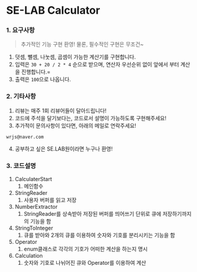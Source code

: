 # SE-LAB Calculator

### 1. 요구사항
> 추가적인 기능 구현 환영! 물론, 필수적인 구현은 무조건~
1. 덧셈, 뺄셈, 나눗셈, 곱셈이 가능한 계산기를 구현합니다.
2. 입력은 `30 + 20 / 2 * 4` 순으로 받으며, 연산자 우선순위 없이 앞에서 부터 계산을 진행합니다.=
3. 출력은 `100`으로 나옵니다.

### 2. 기타사항
1. 리뷰는 매주 1회 리뷰어들이 달아드립니다!
2. 코드에 주석을 달기보다는, 코드로서 설명이 가능하도록 구현해주세요!
3. 추가적이 문의사항이 있다면, 아래의 메일로 연락주세요!
```
wrjs@naver.com
```
4. 공부하고 싶은 SE.LAB원이라면 누구나 환영!
### 3. 코드설명
1. CalculaterStart 
   1. 메인함수
2. StringReader
   1. 사용자 버퍼를 읽고 저장
3. NumberExtractor
   1. StringReader를 상속받아 저장된 버퍼를 띄어쓰기 단위로 큐에 저장하기까지의 기능을 함
4. StringToInteger
   1. 큐를 받아와 2개의 큐를 이용하여 숫자와 기호를 분리시키는 기능을 함
5. Operator
   1. enum클래스로 각각의 기호가 어떠한 계산을 하는지 명시
6. Calculation
   1. 숫자와 기호로 나뉘어진 큐와 Operator를 이용하여 계산



